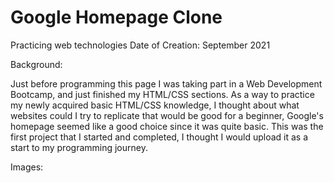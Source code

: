 # Google Homepage Clone
 Practicing web technologies 
Date of Creation: September 2021

Background:

Just before programming this page I was taking part in a Web Development Bootcamp, and just finished my HTML/CSS sections. As a way to practice my newly acquired basic HTML/CSS knowledge, I thought about what websites could I try to replicate that would be good for a beginner, Google's homepage seemed like a good choice since it was quite basic. This was the first project that I started and completed, I thought I would upload it as a start to my programming journey.

Images:
